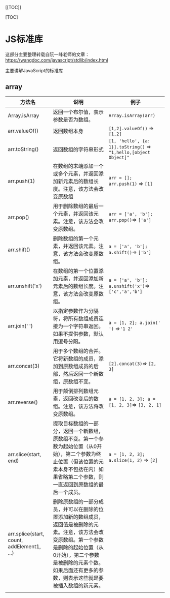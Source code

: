 [[TOC]]

[TOC]

# JS标准库

这部分主要整理转载自阮一峰老师的文章：https://wangdoc.com/javascript/stdlib/index.html

主要讲解JavaScript的标准库



## array



| 方法名                                     | 说明                                                         | 例子                                                         |
| ------------------------------------------ | ------------------------------------------------------------ | ------------------------------------------------------------ |
| Array.isArray                              | 返回一个布尔值，表示参数是否为数组。                         | `Array.isArray(arr)`                                         |
| arr.valueOf()                              | 返回数组本身                                                 | `[1,2].valueOf()` => `[1,2]`                                 |
| arr.toString()                             | 返回数组的字符串形式                                         | `[1, 'hello', {a: 1}].toString()` => `"1,hello,[object Object]"` |
| arr.push(1)                                | 在数组的末端添加一个或多个元素，并返回添加新元素后的数组长度。注意，该方法会改变原数组 | `arr = []; arr.push(1)` => `[1]`                             |
| arr.pop()                                  | 用于删除数组的最后一个元素，并返回该元素。注意，该方法会改变原数组。 | `arr = ['a', 'b']; arr.pop()`=> `['a']`                      |
| arr.shift()                                | 删除数组的第一个元素，并返回该元素。注意，该方法会改变原数组。 | `a = ['a', 'b']; a.shift()`=> `['b']`                        |
| arr.unshift('x')                           | 在数组的第一个位置添加元素，并返回添加新元素后的数组长度。注意，该方法会改变原数组。 | `a = ['a', 'b']; a.unshift('x')`=> `['c','a','b']`           |
| arr.join(' ')                              | 以指定参数作为分隔符，将所有数组成员连接为一个字符串返回。如果不提供参数，默认用逗号分隔。 | `a = [1, 2]; a.join(' ')` =>`'1 2'`                          |
| arr.concat(3)                              | 用于多个数组的合并。它将新数组的成员，添加到原数组成员的后部，然后返回一个新数组，原数组不变。 | `[2].concat(3)`=> `[2, 3]`                                   |
| arr.reverse()                              | 用于颠倒排列数组元素，返回改变后的数组。注意，该方法将改变原数组。 | `a = [1, 2, 3]; a = [1, 2, 3]`=> `[3, 2, 1]`                 |
| arr.slice(start, end)                      | 提取目标数组的一部分，返回一个新数组，原数组不变。第一个参数为起始位置（从0开始），第二个参数为终止位置（但该位置的元素本身不包括在内）如果省略第二个参数，则一直返回到原数组的最后一个成员。 | `a = [1, 2, 3]; a.slice(1, 2)` => `[2]`                      |
| arr.splice(start, count, addElement1, ...) | 删除原数组的一部分成员，并可以在删除的位置添加新的数组成员，返回值是被删除的元素。注意，该方法会改变原数组。第一个参数是删除的起始位置（从0开始），第二个参数是被删除的元素个数。如果后面还有更多的参数，则表示这些就是要被插入数组的新元素。 |                                                              |
|                                            |                                                              |                                                              |

